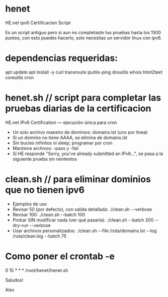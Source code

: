 # henet
HE.net ipv6 Certificacion Script

Es un script antiguo pero si aun no completaste tus pruebas hasta los 1500 puntos, con esto puedes hacerlo, solo necesitas un servidor linux con ipv6.

# dependencias requeridas:

apt update
apt install -y curl traceroute iputils-ping dnsutils whois html2text coreutils cron


# henet.sh // script para completar las pruebas diarias de la certificacion

HE.net IPv6 Certification — ejecución única para cron
- Un solo archivo maestro de dominios: domains.lst (uno por línea)
- Si un dominio no tiene AAAA, se elimina de domains.lst
- Sin bucles infinitos ni sleep; programar por cron
- Mantiene archivos: <test>-pass y <test>-fail
- Si HE responde "Sorry, you've already submitted an IPv6...", se pasa a la siguiente prueba sin reintentos

# clean.sh  // para eliminar dominios que no tienen ipv6

- Ejemplos de uso
- Revisar 50 (por defecto), con salida detallada:  ./clean.sh --verbose
- Revisar 100: ./clean.sh --batch 100
- Probar SIN modificar nada (ver qué pasaría): ./clean.sh --batch 200 --dry-run --verbose
- Usar archivos personalizados: ./clean.sh --file /ruta/domains.lst --log /ruta/clean.log --batch 75


# Como poner el crontab -e

0 15 * * * /root/henet/henet.sh

Saludos!

Alex
